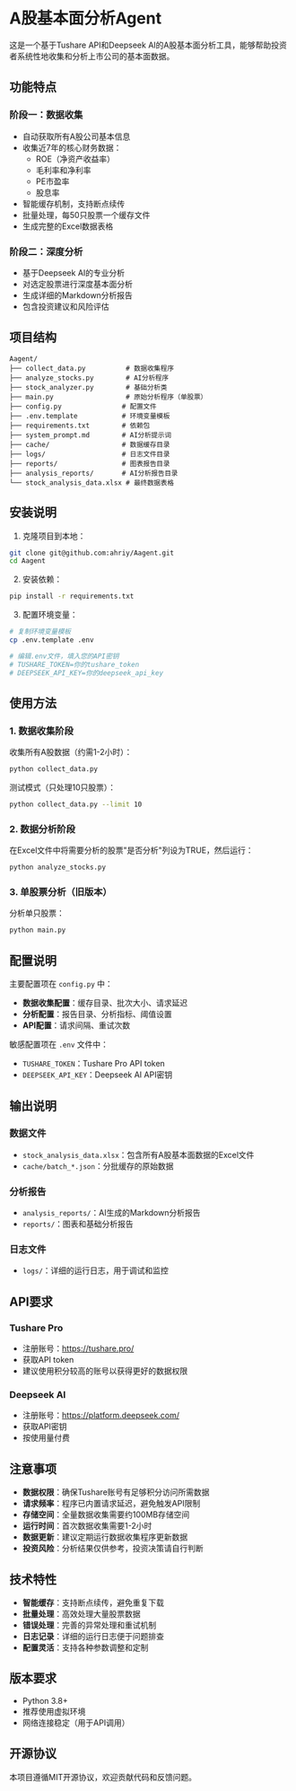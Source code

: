 # A股基本面分析Agent

这是一个基于Tushare API和Deepseek AI的A股基本面分析工具，能够帮助投资者系统性地收集和分析上市公司的基本面数据。

## 功能特点

### 阶段一：数据收集
- 自动获取所有A股公司基本信息
- 收集近7年的核心财务数据：
  - ROE（净资产收益率）
  - 毛利率和净利率
  - PE市盈率
  - 股息率
- 智能缓存机制，支持断点续传
- 批量处理，每50只股票一个缓存文件
- 生成完整的Excel数据表格

### 阶段二：深度分析
- 基于Deepseek AI的专业分析
- 对选定股票进行深度基本面分析
- 生成详细的Markdown分析报告
- 包含投资建议和风险评估

## 项目结构

```
Aagent/
├── collect_data.py          # 数据收集程序
├── analyze_stocks.py        # AI分析程序
├── stock_analyzer.py        # 基础分析类
├── main.py                  # 原始分析程序（单股票）
├── config.py               # 配置文件
├── .env.template           # 环境变量模板
├── requirements.txt        # 依赖包
├── system_prompt.md        # AI分析提示词
├── cache/                  # 数据缓存目录
├── logs/                   # 日志文件目录
├── reports/                # 图表报告目录
├── analysis_reports/       # AI分析报告目录
└── stock_analysis_data.xlsx # 最终数据表格
```

## 安装说明

1. 克隆项目到本地：
```bash
git clone git@github.com:ahriy/Aagent.git
cd Aagent
```

2. 安装依赖：
```bash
pip install -r requirements.txt
```

3. 配置环境变量：
```bash
# 复制环境变量模板
cp .env.template .env

# 编辑.env文件，填入您的API密钥
# TUSHARE_TOKEN=你的tushare_token
# DEEPSEEK_API_KEY=你的deepseek_api_key
```

## 使用方法

### 1. 数据收集阶段

收集所有A股数据（约需1-2小时）：
```bash
python collect_data.py
```

测试模式（只处理10只股票）：
```bash
python collect_data.py --limit 10
```

### 2. 数据分析阶段

在Excel文件中将需要分析的股票"是否分析"列设为TRUE，然后运行：
```bash
python analyze_stocks.py
```

### 3. 单股票分析（旧版本）

分析单只股票：
```bash
python main.py
```

## 配置说明

主要配置项在 `config.py` 中：

- **数据收集配置**：缓存目录、批次大小、请求延迟
- **分析配置**：报告目录、分析指标、阈值设置
- **API配置**：请求间隔、重试次数

敏感配置项在 `.env` 文件中：
- `TUSHARE_TOKEN`：Tushare Pro API token
- `DEEPSEEK_API_KEY`：Deepseek AI API密钥

## 输出说明

### 数据文件
- `stock_analysis_data.xlsx`：包含所有A股基本面数据的Excel文件
- `cache/batch_*.json`：分批缓存的原始数据

### 分析报告
- `analysis_reports/`：AI生成的Markdown分析报告
- `reports/`：图表和基础分析报告

### 日志文件
- `logs/`：详细的运行日志，用于调试和监控

## API要求

### Tushare Pro
- 注册账号：https://tushare.pro/
- 获取API token
- 建议使用积分较高的账号以获得更好的数据权限

### Deepseek AI
- 注册账号：https://platform.deepseek.com/
- 获取API密钥
- 按使用量付费

## 注意事项

- **数据权限**：确保Tushare账号有足够积分访问所需数据
- **请求频率**：程序已内置请求延迟，避免触发API限制
- **存储空间**：全量数据收集需要约100MB存储空间
- **运行时间**：首次数据收集需要1-2小时
- **数据更新**：建议定期运行数据收集程序更新数据
- **投资风险**：分析结果仅供参考，投资决策请自行判断

## 技术特性

- **智能缓存**：支持断点续传，避免重复下载
- **批量处理**：高效处理大量股票数据
- **错误处理**：完善的异常处理和重试机制
- **日志记录**：详细的运行日志便于问题排查
- **配置灵活**：支持各种参数调整和定制

## 版本要求

- Python 3.8+
- 推荐使用虚拟环境
- 网络连接稳定（用于API调用）

## 开源协议

本项目遵循MIT开源协议，欢迎贡献代码和反馈问题。 
